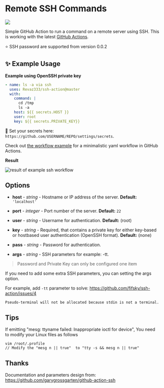 # Remote SSH Commands

![](https://github.com/fifsky/ssh-action/workflows/test/badge.svg)

Simple GitHub Action to run a command on a remote server using SSH. This is working with the latest [GitHub Actions](https://github.com/features/actions).

⭐️ SSH password are supported from version 0.0.2

## ✨ Example Usage

**Example using OpenSSH private key**

```yml
- name: ls -a via ssh
  uses: Revaz333/ssh-action@master
  with:
    command: |
      cd /tmp
      ls -a
    host: ${{ secrets.HOST }}
    user: root
    key: ${{ secrets.PRIVATE_KEY}}
```

🔐 Set your secrets here: `https://github.com/USERNAME/REPO/settings/secrets`.

Check out [the workflow example](.github/workflows/test.yml) for a minimalistic yaml workflow in GitHub Actions.

**Result**

![result of example ssh workflow](result.png)

## Options

- **host** - _string_ - Hostname or IP address of the server. **Default:** `'localhost'`

- **port** - _integer_ - Port number of the server. **Default:** `22`

- **user** - _string_ - Username for authentication. **Default:** (root)

- **key** - _string_ - Required, that contains a private key for either key-based or hostbased user authentication (OpenSSH format). **Default:** (none)

- **pass** - _string_ - Password for authentication. 

- **args** - _string_ - SSH parameters for example: -tt.

> Password and Private Key can only be configured one item


If you need to add some extra SSH parameters, you can setting the args option.

For example, add `-tt` parameter to solve: https://github.com/fifsky/ssh-action/issues/4

```
Pseudo-terminal will not be allocated because stdin is not a terminal.
```

## Tips

If emitting "mesg: ttyname failed: Inappropriate ioctl for device", You need to modify your Linux files as follows

```
vim /root/.profile
// Modify the "mesg n || true"  to "tty -s && mesg n || true"
```


## Thanks

Documentation and parameters design from:
https://github.com/garygrossgarten/github-action-ssh
